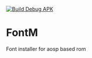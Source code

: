 [![Build Debug APK](https://github.com/qwry3657/FontM/actions/workflows/build_Release.yml/badge.svg)](https://github.com/qwry3657/FontM/actions/workflows/build_Release.yml)

# FontM
Font installer for aosp based rom